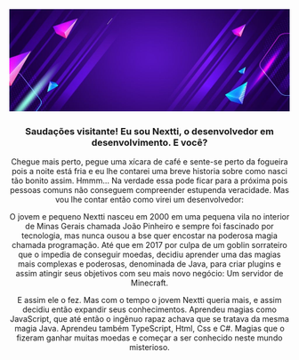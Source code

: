 <img src="/images/98de2fb3c263d038a950613564147c10.jpg"/>

<h3 align="center">Saudações visitante! Eu sou Nextti, o desenvolvedor em desenvolvimento. E você?</h3>

<p align="center">
    Chegue mais perto, pegue uma xícara de café e sente-se perto da fogueira pois a noite está fria e eu lhe contarei
    uma breve historia sobre como nasci tão bonito assim. Hmmm... Na verdade essa pode ficar para a próxima pois pessoas
    comuns não conseguem compreender estupenda veracidade. Mas vou lhe contar então como virei um desenvolvedor:
</p>

<p align="center">
    O jovem e pequeno Nextti nasceu em 2000 em uma pequena vila no interior de Minas Gerais chamada João Pinheiro
    e sempre foi fascinado por tecnologia, mas nunca ousou a bse quer encostar na poderosa magia chamada programação.
    Até que em 2017 por culpa de um goblin sorrateiro que o impedia de conseguir moedas, decidiu aprender uma
    das magias mais complexas e poderosas, denominada de Java, para criar plugins e assim atingir seus objetivos
    com seu mais novo negócio: Um servidor de Minecraft.
</p>

<p align="center">
    E assim ele o fez. Mas com o tempo o jovem Nextti queria mais, e assim decidiu então expandir seus conhecimentos.
    Aprendeu magias como JavaScript, que até então o ingênuo rapaz achava que se tratava da mesma magia Java. Aprendeu também
    TypeScript, Html, Css e C#. Magias que o fizeram ganhar muitas moedas e começar a ser conhecido neste mundo misterioso. 
</p>
